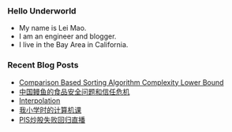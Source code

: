 ### Hello Underworld

- My name is Lei Mao.
- I am an engineer and blogger.
- I live in the Bay Area in California.


### Recent Blog Posts

<!-- BLOG-POST-LIST:START -->
- [Comparison Based Sorting Algorithm Complexity Lower Bound](https://leimao.github.io/blog/Comparison-Based-Sorting-Algorithm-Complexity-Lower-Bound/)
- [中国鳗鱼的食品安全问题和信任危机](https://leimao.github.io/essay/%E4%B8%AD%E5%9B%BD%E9%B3%97%E9%B1%BC%E7%9A%84%E9%A3%9F%E5%93%81%E5%AE%89%E5%85%A8%E9%97%AE%E9%A2%98%E5%92%8C%E4%BF%A1%E4%BB%BB%E5%8D%B1%E6%9C%BA/)
- [Interpolation](https://leimao.github.io/article/Interpolation/)
- [我小学时的计算机课](https://leimao.github.io/essay/%E5%B0%8F%E5%AD%A6%E8%AE%A1%E7%AE%97%E6%9C%BA%E8%AF%BE/)
- [PIS炒股失败回归直播](https://leimao.github.io/essay/PIS%E7%82%92%E8%82%A1%E5%A4%B1%E8%B4%A5%E5%9B%9E%E5%BD%92%E7%9B%B4%E6%92%AD/)
<!-- BLOG-POST-LIST:END -->
